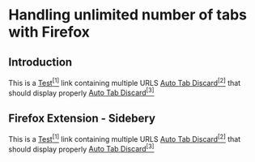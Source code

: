 # Handling unlimited number of tabs with Firefox


## Introduction

This is a [Test<sup>[1]</sup>](https://addons.mozilla.org/en-US/firefox/addon/auto-tab-discard/) link containing multiple URLS [Auto Tab Discard<sup>[2]</sup>](https://addons.mozilla.org/en-US/firefox/addon/auto-tab-discard/) that should display properly [Auto Tab Discard<sup>[3]</sup>](https://addons.mozilla.org/en-US/firefox/addon/auto-tab-discard/)


## Firefox Extension \- Sidebery

This is a [Test<sup>[1]</sup>](https://addons.mozilla.org/en-US/firefox/addon/auto-tab-discard/) link containing multiple URLS [Auto Tab Discard<sup>[2]</sup>](https://addons.mozilla.org/en-US/firefox/addon/auto-tab-discard/) that should display properly [Auto Tab Discard<sup>[3]</sup>](https://addons.mozilla.org/en-US/firefox/addon/auto-tab-discard/)
